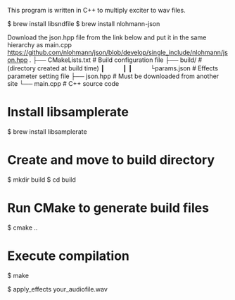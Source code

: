 This program is written in C++ to multiply exciter to wav files.

$ brew install libsndfile
$  brew install nlohmann-json

Download the json.hpp file from the link below and put it in the same hierarchy as main.cpp
https://github.com/nlohmann/json/blob/develop/single_include/nlohmann/json.hpp
.
├── CMakeLists.txt			# Build configuration file
├── build/						# (directory created at build time)
┃　　　┃
┃　　　└params.json		# Effects parameter setting file
├── json.hpp					# Must be downloaded from another site
└── main.cpp                 # C++ source code

# Install libsamplerate
$ brew install libsamplerate

# Create and move to build directory
$ mkdir build
$ cd build

# Run CMake to generate build files
$ cmake ..

# Execute compilation
$ make



$ apply_effects your_audiofile.wav